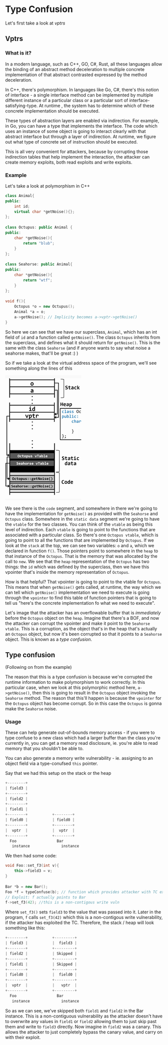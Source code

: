 # Type Confusion

Let's first take a look at _vptrs_

## Vptrs

### What is it?

In a modern language, such as C++, GO, C\#, Rust, all these languages allow the binding of an abstract method deceleration to multiple concrete implementation of that abstract contrasted expressed by the method deceleration. 

In C++, there's polymorphism. In languages like Go, C\#, there's this notion of interface - a single interface method can be implemented by multiple different instance of a particular class or a particular sort of interface-satisfying-type. At runtime , the system has to determine which of these concrete implementation should be executed.

These types of abstraction layers are enabled via indirection. For example, in Go, you can have a type that implements the interface. The code which uses an instance of some object is going to interact clearly with that abstract interface but through a layer of indirection. At runtime, we figure out what type of concrete set of instruction should be executed.

This is all very convenient for attackers, because by corrupting those indirection tables that help implement the interaction, the attacker can create memory exploits, both read exploits and write exploits.

### Example

Let's take a look at polymorphism in C++

```cpp
class Animal{
public:
    int id;
    virtual char *getNoise(){};
};

class Octupus: public Animal {
public:
    char *getNoise(){
        return "blub";
    }
};

class Seahorse: public Animal{
public:
    char *getNoise(){
        return "wtf";  
    }
};

void f(){
    Octopus *o = new Octupus();
    Animal *a = o;
    a->getNoise(); // Implicity becomes a->vptr->getNoise()
}
```

So here we can see that we have our superclass, `Animal`, which has an int field of `id` and a function called `getNoise()`. The class `Octopus` inherits from the superclass, and defines what it should return for `getNoise()`. This is the same with the class `Seahorse` \(and if anyone wants to say what noise a seahorse makes, that'll be great :\) \)

So if we take a look at the virtual address space of the program, we'll see something along the lines of this

![Virtual address space of the polymorphism code shown above](../../../../.gitbook/assets/vas_type_confusion.png)

We see there is the `code` segment, and somewhere in there we're going to have the implementation for `getNoise()` as provided with the `Seahorse` and `Octopus` class. Somewhere in the `static data` segment we're going to have the `vtable` for the two classes. You can think of the `vtable` as being this level of indirection. Each `vtable` is going to point to the functions that are associated with a particular class. So there's one `Octopus vtable`, which is going to point to all the functions that are implemented by `Octopus`. If we look at the `stack` at the top, we can see two variables: `o` and `a`, which we declared in function `f()`. Those pointers point to somewhere in the `heap` to that instance of the `Octopus`. That is the memory that was allocated by the call to `new`. We see that the `heap` representation of the `Octopus` has two things: the `id` which was defined by the superclass, then we have this vpointer that's inside the memory representation of `Octopus`. 

How is that helpful? That vpointer is going to point to the vtable for `Octopus`. This means that when `getNoise()` gets called, at runtime, the way which we can tell which `getNoise()` implementation we need to execute is going through the `vpointer` to find this table of function pointers that is going to tell us "here's the concrete implementation fo what we need to execute".

Let's image that the attacker has an overflowable buffer that is _immediately_ before the `Octopus` object on the `heap`. Imagine that there's a BOF, and now the attacker can corrupt the vpointer and make it point to the `Seahorse vtable`. This is a corruption, as the object that's in the heap that's actually an `Octopus` object, but now it's been corrupted so that it points to a `Seahorse` object. This is known as a _type confusion_.

## Type confusion

\(Following on from the example\)

The reason that this is a type confusion is because we're corrupted the runtime information  to make polymorphism to work correctly. In this particular case, when we look at this polymorphic method here, `a->getNoise()`, then this is going to result in the `Octopus` object invoking the `Seahorse` method. The reason that this'll happen is because the `vpointer` for the `Octopus` object has become corrupt. So in this case the `Octopus` is gonna make the `Seahorse` noise.

### Usage

These can help generate out-of-bounds memory access - if you were to type confuse to a new class which had a larger buffer than the class you're currently in, you can get a memory read disclosure, ie. you're able to read memory that you shouldn't be able to.

You can also generate a memory write vulnerability - ie. assigning to an object field via a type-conufsed `this` pointer.

Say that we had this setup on the stack or the heap

```cpp
+--------+              
| field3 |
+--------+
| field2 |
+--------+
| field1 |
+--------+           +--------+
| field0 |           | field0 |
+--------+           +--------+
|  vptr  |           |  vptr  |
+--------+           +--------+
  Foo                  Bar
   instance              instance
```

We then had some code:

```cpp
void Foo::set_f3(int v){
    this->field3 = v;
}

Bar *b = new Bar();
Foo *f = typeConfuse(b); // function which provides attacker with TC exploit
// Exploit: f actually points to Bar
f->set_f3(42); //this is a non-contigous write vuln
```

Where `set_f3()` sets `field3` to the value that was passed into it. Later in the program, `f` calls `set_f3(42)` which this is a non-contigous write vulnerability, if the attacker has exploited the TC. Therefore, the stack / heap will look something like this:



```cpp
+--------+           +---------+   
| field3 |           |  field3 |
+--------+           +---------+
| field2 |           | Skipped |
+--------+           +---------+
| field1 |           | Skipped |
+--------+           +---------+
| field0 |           |  field0 |
+--------+           +---------+
|  vptr  |           |   vptr  |
+--------+           +---------+
  Foo                  Bar
   instance              instance
```

So as we can see, we've skipped both `field1` and `field2` in the Bar instance. This is a non-contiguous vulnerability as the attacker doesn't have to overwrite any values in `field1` or  `field2` allowing them to just skip past them and write to `field3` directly. Now imagine in `field2` was a canary. This allows the attacker to just completely bypass the canary value, and carry on with their exploit.

